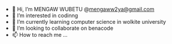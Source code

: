 - 👋 Hi, I’m MENGAW WUBETU   @mengaww2ya@gmail.com
- 👀 I’m interested in codinng 
- 🌱 I’m currently learning computer science in wolkite university
- 💞️ I’m looking to collaborate on benacode
- 📫 How to reach me ...

<!---
mengaww2ya/mengaww2ya is a ✨ special ✨ repository because its `README.md` (this file) appears on your GitHub profile.
You can click the Preview link to take a look at your changes.
--->
